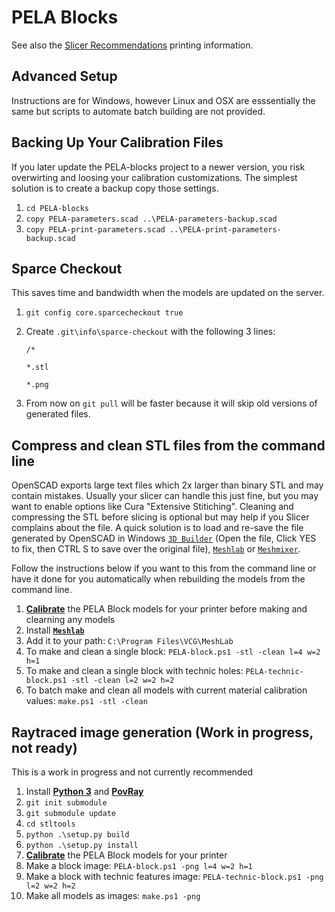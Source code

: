 # PELA Blocks

See also the [Slicer Recommendations](SLICER_RECOMMENDATIONS) printing information.

## Advanced Setup

Instructions are for Windows, however Linux and OSX are esssentially the same but scripts to automate batch building are not provided.

## Backing Up Your Calibration Files

If you later update the PELA-blocks project to a newer version, you risk overwirting and loosing your calibration customizations. The simplest solution is to create a backup copy those settings.

1. `cd PELA-blocks`
1. `copy PELA-parameters.scad ..\PELA-parameters-backup.scad`
1. `copy PELA-print-parameters.scad ..\PELA-print-parameters-backup.scad`

## Sparce Checkout

This saves time and bandwidth when the models are updated on the server.

1. `git config core.sparcecheckout true`
1. Create `.git\info\sparce-checkout` with the following 3 lines:

    `/*` 

    `*.stl` 

    `*.png`

1. From now on `git pull` will be faster because it will skip old versions of generated files.

## Compress and clean STL files from the command line

OpenSCAD exports large text files which 2x larger than binary STL and may contain mistakes. Usually your slicer can handle this just fine, but you may want to enable options like Cura "Extensive Stitiching". Cleaning and compressing the STL before slicing is optional but may help if you Slicer complains about the file. A quick solution is to load and re-save the file generated by OpenSCAD in Windows [`3D Builder`](https://www.microsoft.com/store/apps/9wzdncrfj3t6) (Open the file, Click YES to fix, then CTRL S to save over the original file), [`Meshlab`](http://www.meshlab.net/) or [`Meshmixer`](http://www.meshmixer.com/download.html).

Follow the instructions below if you want to this from the command line or have it done for you automatically when rebuilding the models from the command line.

1. **[Calibrate](README.md#calibrate)** the PELA Block models for your printer before making and clearning any models
1. Install **[`Meshlab`](http://www.meshlab.net/)**
1. Add it to your path: `C:\Program Files\VCG\MeshLab`
1. To make and clean a single block: `PELA-block.ps1 -stl -clean l=4 w=2 h=1`
1. To make and clean a single block with technic holes: `PELA-technic-block.ps1 -stl -clean l=2 w=2 h=2`
1. To batch make and clean all models with current material calibration values: `make.ps1 -stl -clean`

## Raytraced image generation (Work in progress, not ready)

This is a work in progress and not currently recommended

1. Install **[Python 3](https://www.python.org/downloads/)** and **[PovRay](http://www.povray.org/download/)**
1. `git init submodule` 
1. `git submodule update` 
1. `cd stltools`
1. `python .\setup.py build`
1. `python .\setup.py install`
1. **[Calibrate](README.md#calibrate)** the PELA Block models for your printer 
1. Make a block image: `PELA-block.ps1 -png l=4 w=2 h=1`
1. Make a block with technic features image: `PELA-technic-block.ps1 -png l=2 w=2 h=2`
1. Make all models as images: `make.ps1 -png`
